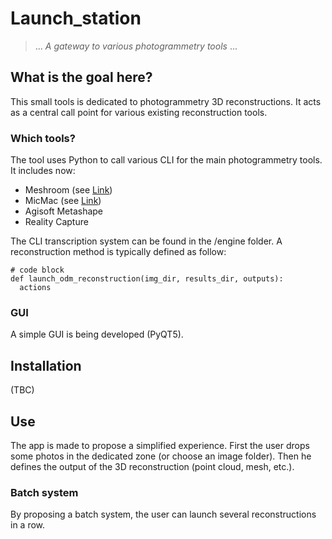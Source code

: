 # Launch_station
>... *A gateway to various photogrammetry tools* ...

## What is the goal here?
This small tools is dedicated to photogrammetry 3D reconstructions. It acts as a central call point for various existing reconstruction tools.

### Which tools?
The tool uses Python to call various CLI for the main photogrammetry tools. It includes now:
* Meshroom (see [Link](https://alicevision.org/#meshroom))
* MicMac (see [Link](https://micmac.ensg.eu/index.php/Accueil))
* Agisoft Metashape
* Reality Capture

The CLI transcription system can be found in the /engine folder. A reconstruction method is typically defined as follow:
```
# code block
def launch_odm_reconstruction(img_dir, results_dir, outputs):
  actions
```

### GUI
A simple GUI is being developed (PyQT5). 


## Installation
(TBC)


## Use
The app is made to propose a simplified experience. First the user drops some photos in the dedicated zone (or choose an image folder). Then he defines the output of the 3D reconstruction (point cloud, mesh, etc.). 

### Batch system
By proposing a batch system, the user can launch several reconstructions in a row. 
